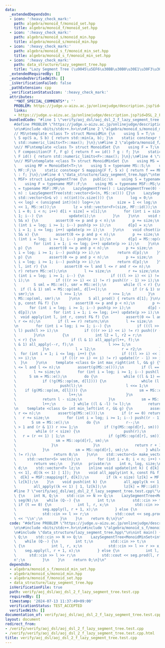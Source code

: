 ```yaml
---
data:
  _extendedDependsOn:
  - icon: ':heavy_check_mark:'
    path: algebra/monoid_f/monoid_set.hpp
    title: algebra/monoid_f/monoid_set.hpp
  - icon: ':heavy_check_mark:'
    path: algebra/monoid_s/monoid_min.hpp
    title: algebra/monoid_s/monoid_min.hpp
  - icon: ':heavy_check_mark:'
    path: algebra/monoid_s_f/monoid_min_set.hpp
    title: algebra/monoid_s_f/monoid_min_set.hpp
  - icon: ':heavy_check_mark:'
    path: data_structure/lazy_segment_tree.hpp
    title: "Lazy Segment Tree (\u9045\u5EF6\u30BB\u30B0\u30E1\u30F3\u30C8\u6728)"
  _extendedRequiredBy: []
  _extendedVerifiedWith: []
  _isVerificationFailed: false
  _pathExtension: cpp
  _verificationStatusIcon: ':heavy_check_mark:'
  attributes:
    '*NOT_SPECIAL_COMMENTS*': ''
    PROBLEM: https://judge.u-aizu.ac.jp/onlinejudge/description.jsp?id=DSL_2_F
    links:
    - https://judge.u-aizu.ac.jp/onlinejudge/description.jsp?id=DSL_2_F
  bundledCode: "#line 1 \"verify/aoj_dsl/aoj_dsl_2_f_lazy_segment_tree.test.cpp\"\n\
    #define PROBLEM \"https://judge.u-aizu.ac.jp/onlinejudge/description.jsp?id=DSL_2_F\"\
    \n\n#include <bits/stdc++.h>\n\n#line 2 \"algebra/monoid_s/monoid_min.hpp\"\n\
    // MS\ntemplate <class T> struct MonoidMin {\n    using S = T;\n    static constexpr\
    \ S op(S a, S b) { return std::min(a, b); }\n    static constexpr S e() { return\
    \ std::numeric_limits<T>::max(); }\n};\n#line 2 \"algebra/monoid_f/monoid_set.hpp\"\
    \n// MF\ntemplate <class T> struct MonoidSet {\n    using F = T;\n    static constexpr\
    \ F composition(F f, F g) { return f == id() ? g : f; }\n    static constexpr\
    \ F id() { return std::numeric_limits<F>::max(); }\n};\n#line 4 \"algebra/monoid_s_f/monoid_min_set.hpp\"\
    \n// MSF\ntemplate <class T> struct MonoidMinSet {\n    using MS = MonoidMin<T>;\n\
    \    using MF = MonoidSet<T>;\n    using S = typename MS::S;\n    using F = typename\
    \ MF::F;\n    static constexpr S mapping(F f, S x) { return f == MF::id() ? x\
    \ : f; }\n};\n#line 4 \"data_structure/lazy_segment_tree.hpp\"\ntemplate <class\
    \ MSF> struct LazySegmentTree {\n   public:\n    using S = typename MSF::S;\n\
    \    using F = typename MSF::F;\n    using MS = typename MSF::MS;\n    using MF\
    \ = typename MSF::MF;\n    LazySegmentTree() : LazySegmentTree(0) {}\n    LazySegmentTree(int\
    \ n) : LazySegmentTree(std::vector<S>(n, MS::e())) {}\n    LazySegmentTree(const\
    \ std::vector<S>& v) : n((int)(v.size())) {\n        log = 0;\n        while ((1U\
    \ << log) < (unsigned int)(n)) log++;\n        size = 1 << log;\n        d = std::vector<S>(size\
    \ << 1, MS::e());\n        lz = std::vector<F>(size, MF::id());\n        for (int\
    \ i = 0; i < n; i++) d[i + size] = v[i];\n        for (int i = size - 1; i >=\
    \ 1; i--) {\n            update(i);\n        }\n    }\n\n    void set(int p, const\
    \ S& x) {\n        assert(0 <= p and p < n);\n        p += size;\n        for\
    \ (int i = log; i >= 1; i--) push(p >> i);\n        d[p] = x;\n        for (int\
    \ i = 1; i <= log; i++) update(p >> i);\n    }\n\n    void chset(int p, const\
    \ S& x) {\n        assert(0 <= p and p < n);\n        p += size;\n        for\
    \ (int i = log; i >= 1; i--) push(p >> i);\n        d[p] = MS::op(d[p], x);\n\
    \        for (int i = 1; i <= log; i++) update(p >> i);\n    }\n\n    S operator[](int\
    \ p) {\n        assert(0 <= p and p < n);\n        p += size;\n        for (int\
    \ i = log; i >= 1; i--) push(p >> i);\n        return d[p];\n    }\n\n    S get(int\
    \ p) {\n        assert(0 <= p and p < n);\n        p += size;\n        for (int\
    \ i = log; i >= 1; i--) push(p >> i);\n        return d[p];\n    }\n\n    S prod(int\
    \ l, int r) {\n        assert(0 <= l and l <= r and r <= n);\n        if (l ==\
    \ r) return MS::e();\n\n        l += size;\n        r += size;\n\n        for\
    \ (int i = log; i >= 1; i--) {\n            if (((l >> i) << i) != l) push(l >>\
    \ i);\n            if (((r >> i) << i) != r) push((r - 1) >> i);\n        }\n\n\
    \        S sml = MS::e(), smr = MS::e();\n        while (l < r) {\n          \
    \  if (l & 1) sml = MS::op(sml, d[l++]);\n            if (r & 1) smr = MS::op(d[--r],\
    \ smr);\n            l >>= 1;\n            r >>= 1;\n        }\n        return\
    \ MS::op(sml, smr);\n    }\n\n    S all_prod() { return d[1]; }\n\n    void apply(int\
    \ p, const F& f) {\n        assert(0 <= p and p < n);\n        p += size;\n  \
    \      for (int i = log; i >= 1; i--) push(p >> i);\n        d[p] = MSF::mapping(f,\
    \ d[p]);\n        for (int i = 1; i <= log; i++) update(p >> i);\n    }\n\n  \
    \  void apply(int l, int r, const F& f) {\n        assert(0 <= l and l <= r and\
    \ r <= n);\n        if (l == r) return;\n\n        l += size;\n        r += size;\n\
    \n        for (int i = log; i >= 1; i--) {\n            if (((l >> i) << i) !=\
    \ l) push(l >> i);\n            if (((r >> i) << i) != r) push((r - 1) >> i);\n\
    \        }\n\n        {\n            int l2 = l, r2 = r;\n            while (l\
    \ < r) {\n                if (l & 1) all_apply(l++, f);\n                if (r\
    \ & 1) all_apply(--r, f);\n                l >>= 1;\n                r >>= 1;\n\
    \            }\n            l = l2;\n            r = r2;\n        }\n\n      \
    \  for (int i = 1; i <= log; i++) {\n            if (((l >> i) << i) != l) update(l\
    \ >> i);\n            if (((r >> i) << i) != r) update((r - 1) >> i);\n      \
    \  }\n    }\n\n    template <class G> int max_right(int l, G& g) {\n        assert(0\
    \ <= l and l <= n);\n        assert(g(MS::e()));\n        if (l == n) return n;\n\
    \        l += size;\n        for (int i = log; i >= 1; i--) push(l >> i);\n  \
    \      S sm = MS::e();\n        do {\n            while ((l & 1) == 0) l >>= 1;\n\
    \            if (!g(MS::op(sm, d[l]))) {\n                while (l < size) {\n\
    \                    push(l);\n                    l <<= 1;\n                \
    \    if (g(MS::op(sm, d[l]))) {\n                        sm = MS::op(sm, d[l]);\n\
    \                        l++;\n                    }\n                }\n    \
    \            return l - size;\n            }\n            sm = MS::op(sm, d[l]);\n\
    \            l++;\n        } while ((l & -l) != l);\n        return n;\n    }\n\
    \n    template <class G> int min_left(int r, G& g) {\n        assert(0 <= r and\
    \ r <= n);\n        assert(g(MS::e()));\n        if (r == 0) return 0;\n     \
    \   r += size;\n        for (int i = log; i >= 1; i--) push((r - 1) >> i);\n \
    \       S sm = MS::e();\n        do {\n            r--;\n            while (r\
    \ > 1 and (r & 1)) r >>= 1;\n            if (!g(MS::op(d[r], sm))) {\n       \
    \         while (r < size) {\n                    push(r);\n                 \
    \   r = (r << 1) | 1;\n                    if (g(MS::op(d[r], sm))) {\n      \
    \                  sm = MS::op(d[r], sm);\n                        r--;\n    \
    \                }\n                }\n                return r + 1 - size;\n\
    \            }\n            sm = MS::op(d[r], sm);\n        } while ((r & -r)\
    \ != r);\n        return 0;\n    }\n\n    std::vector<S> make_vector() {\n   \
    \     std::vector<S> vec(n);\n        for (int i = 0; i < n; i++) vec[i] = get(i);\n\
    \        return vec;\n    }\n\n   private:\n    int n, log, size;\n    std::vector<S>\
    \ d;\n    std::vector<F> lz;\n    inline void update(int k) { d[k] = MS::op(d[k\
    \ << 1], d[(k << 1) | 1]); }\n    void all_apply(int k, const F& f) {\n      \
    \  d[k] = MSF::mapping(f, d[k]);\n        if (k < size) lz[k] = MF::composition(f,\
    \ lz[k]);\n    }\n    void push(int k) {\n        all_apply(k << 1, lz[k]);\n\
    \        all_apply((k << 1) | 1, lz[k]);\n        lz[k] = MF::id();\n    }\n};\n\
    #line 7 \"verify/aoj_dsl/aoj_dsl_2_f_lazy_segment_tree.test.cpp\"\n\nint main()\
    \ {\n    int N, Q;\n    std::cin >> N >> Q;\n    LazySegmentTree<MonoidMinSet<int>>\
    \ seg(N);\n    while (Q--) {\n        int t;\n        std::cin >> t;\n       \
    \ if (t == 0) {\n            int l, r, x;\n            std::cin >> l >> r >> x;\n\
    \            seg.apply(l, r + 1, x);\n        } else {\n            int l, r;\n\
    \            std::cin >> l >> r;\n            std::cout << seg.prod(l, r + 1)\
    \ << '\\n';\n        }\n    }\n    return 0;\n}\n"
  code: "#define PROBLEM \"https://judge.u-aizu.ac.jp/onlinejudge/description.jsp?id=DSL_2_F\"\
    \n\n#include <bits/stdc++.h>\n\n#include \"algebra/monoid_s_f/monoid_min_set.hpp\"\
    \n#include \"data_structure/lazy_segment_tree.hpp\"\n\nint main() {\n    int N,\
    \ Q;\n    std::cin >> N >> Q;\n    LazySegmentTree<MonoidMinSet<int>> seg(N);\n\
    \    while (Q--) {\n        int t;\n        std::cin >> t;\n        if (t == 0)\
    \ {\n            int l, r, x;\n            std::cin >> l >> r >> x;\n        \
    \    seg.apply(l, r + 1, x);\n        } else {\n            int l, r;\n      \
    \      std::cin >> l >> r;\n            std::cout << seg.prod(l, r + 1) << '\\\
    n';\n        }\n    }\n    return 0;\n}\n"
  dependsOn:
  - algebra/monoid_s_f/monoid_min_set.hpp
  - algebra/monoid_s/monoid_min.hpp
  - algebra/monoid_f/monoid_set.hpp
  - data_structure/lazy_segment_tree.hpp
  isVerificationFile: true
  path: verify/aoj_dsl/aoj_dsl_2_f_lazy_segment_tree.test.cpp
  requiredBy: []
  timestamp: '2024-07-13 11:37:49+09:00'
  verificationStatus: TEST_ACCEPTED
  verifiedWith: []
documentation_of: verify/aoj_dsl/aoj_dsl_2_f_lazy_segment_tree.test.cpp
layout: document
redirect_from:
- /verify/verify/aoj_dsl/aoj_dsl_2_f_lazy_segment_tree.test.cpp
- /verify/verify/aoj_dsl/aoj_dsl_2_f_lazy_segment_tree.test.cpp.html
title: verify/aoj_dsl/aoj_dsl_2_f_lazy_segment_tree.test.cpp
---
```

